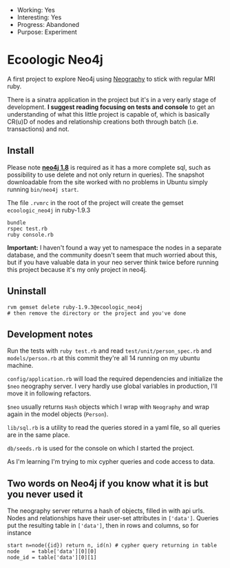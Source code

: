 * Working: Yes
* Interesting: Yes
* Progress: Abandoned
* Purpose: Experiment

# Ecoologic Neo4j

A first project to explore Neo4j using [Neography](https://github.com/maxdemarzi/neography.git)
to stick with regular MRI ruby.

There is a sinatra application in the project but it's in a very early stage of development.
**I suggest reading focusing on tests and console** to get an understanding of what this little project is capable of,
which is basically CR(u)D of nodes and relationship creations both through batch (i.e. transactions) and not.

## Install
Please note [**neo4j 1.8**](http://neo4j.org/download-thanks/?edition=community&release=1.8)
is required as it has a more complete sql, such as possibility to use
delete and not only return in queries). The snapshot downloadable from the site worked with
no problems in Ubuntu simply running `bin/neo4j start`.

The file `.rvmrc` in the root of the project will create the gemset `ecoologic_neo4j` in ruby-1.9.3

    bundle
    rspec test.rb
    ruby console.rb

**Important:** I haven't found a way yet to namespace the nodes in a separate database, and the community doesn't
seem that much worried about this, but if you have valuable data in your neo server think twice before running this project
because it's my only project in neo4j.


## Uninstall

    rvm gemset delete ruby-1.9.3@ecoologic_neo4j
    # then remove the directory or the project and you've done

## Development notes

Run the tests with `ruby test.rb` and read `test/unit/person_spec.rb` and `models/person.rb` at this commit they're
all 14 running on my ubuntu machine.

`config/application.rb` will load the required dependencies and initialize the `$neo` neography server.
I very hardly use global variables in production, I'll move it in following refactors.

`$neo` usually returns `Hash` objects which I wrap with `Neography` and wrap again in the model objects (`Person`).

`lib/sql.rb` is a utility to read the queries stored in a yaml file, so all queries are in the same place.

`db/seeds.rb` is used for the console on which I started the project.

As I'm learning I'm trying to mix cypher queries and code access to data.

## Two words on Neo4j if you know what it is but you never used it
The neography server returns a hash of objects, filled in with api urls.
Nodes and relationships have their user-set attributes in `['data']`.
Queries put the resulting table in `['data']`, then in rows and columns, so for instance

    start n=node({id}) return n, id(n) # cypher query returning in table
    node    = table['data'][0][0]
    node_id = table['data'][0][1]





